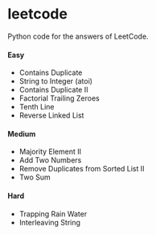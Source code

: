 # leetcode
Python code for the answers of LeetCode.

#### Easy
- Contains Duplicate
- String to Integer (atoi)
- Contains Duplicate II
- Factorial Trailing Zeroes
- Tenth Line
- Reverse Linked List

#### Medium
- Majority Element II
- Add Two Numbers
- Remove Duplicates from Sorted List II
- Two Sum

#### Hard
- Trapping Rain Water
- Interleaving String
